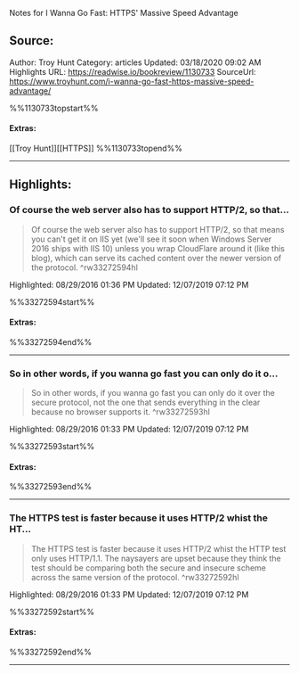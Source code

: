 Notes for I Wanna Go Fast: HTTPS' Massive Speed Advantage

## Source:
Author: Troy Hunt
Category: articles
Updated: 03/18/2020 09:02 AM
Highlights URL: https://readwise.io/bookreview/1130733
SourceUrl: https://www.troyhunt.com/i-wanna-go-fast-https-massive-speed-advantage/

%%1130733topstart%%
#### Extras:
[[Troy Hunt]][[HTTPS]]
%%1130733topend%%


 
-----
 ## Highlights:

### Of course the web server also has to support HTTP/2, so that...
>Of course the web server also has to support HTTP/2, so that means you can't get it on IIS yet (we'll see it soon when Windows Server 2016 ships with IIS 10) unless you wrap CloudFlare around it (like this blog), which can serve its cached content over the newer version of the protocol. ^rw33272594hl


Highlighted: 08/29/2016 01:36 PM
Updated: 12/07/2019 07:12 PM

%%33272594start%%
#### Extras:

%%33272594end%%



------

### So in other words, if you wanna go fast you can only do it o...
>So in other words, if you wanna go fast you can only do it over the secure protocol, not the one that sends everything in the clear because no browser supports it. ^rw33272593hl


Highlighted: 08/29/2016 01:33 PM
Updated: 12/07/2019 07:12 PM

%%33272593start%%
#### Extras:

%%33272593end%%



------

### The HTTPS test is faster because it uses HTTP/2 whist the HT...
>The HTTPS test is faster because it uses HTTP/2 whist the HTTP test only uses HTTP/1.1. The naysayers are upset because they think the test should be comparing both the secure and insecure scheme across the same version of the protocol. ^rw33272592hl


Highlighted: 08/29/2016 01:33 PM
Updated: 12/07/2019 07:12 PM

%%33272592start%%
#### Extras:

%%33272592end%%



------

